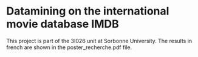 # Datamining on the international movie database IMDB
This project is part of the 3I026 unit at Sorbonne University. The results in french are shown in the poster_recherche.pdf file.
